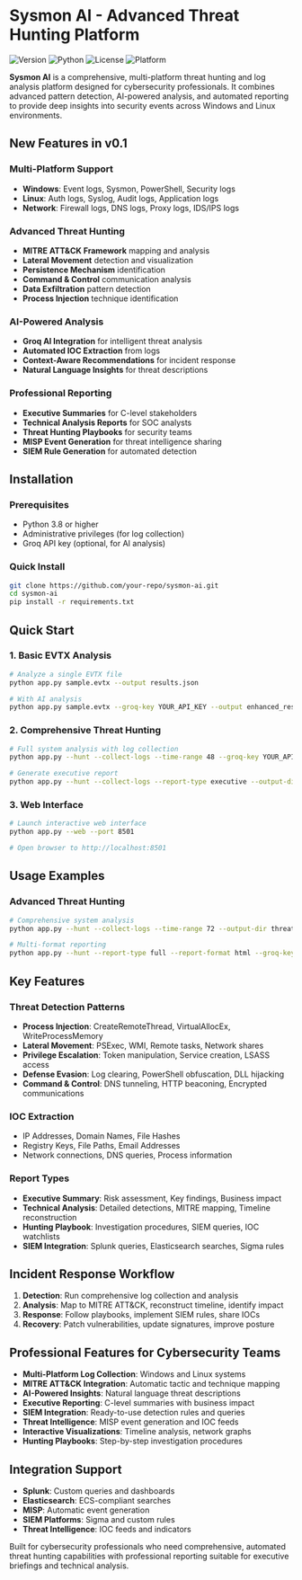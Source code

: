 # Sysmon AI - Advanced Threat Hunting Platform

![Version](https://img.shields.io/badge/version-0.1-blue)
![Python](https://img.shields.io/badge/python-3.8+-green)
![License](https://img.shields.io/badge/license-MIT-green)
![Platform](https://img.shields.io/badge/platform-Windows%20%7C%20Linux-lightgrey)

**Sysmon AI** is a comprehensive, multi-platform threat hunting and log analysis platform designed for cybersecurity professionals. It combines advanced pattern detection, AI-powered analysis, and automated reporting to provide deep insights into security events across Windows and Linux environments.

## New Features in v0.1

### Multi-Platform Support
- **Windows**: Event logs, Sysmon, PowerShell, Security logs
- **Linux**: Auth logs, Syslog, Audit logs, Application logs
- **Network**: Firewall logs, DNS logs, Proxy logs, IDS/IPS logs

### Advanced Threat Hunting
- **MITRE ATT&CK Framework** mapping and analysis
- **Lateral Movement** detection and visualization
- **Persistence Mechanism** identification
- **Command & Control** communication analysis
- **Data Exfiltration** pattern detection
- **Process Injection** technique identification

### AI-Powered Analysis
- **Groq AI Integration** for intelligent threat analysis
- **Automated IOC Extraction** from logs
- **Context-Aware Recommendations** for incident response
- **Natural Language Insights** for threat descriptions

### Professional Reporting
- **Executive Summaries** for C-level stakeholders
- **Technical Analysis Reports** for SOC analysts
- **Threat Hunting Playbooks** for security teams
- **MISP Event Generation** for threat intelligence sharing
- **SIEM Rule Generation** for automated detection

## Installation

### Prerequisites
- Python 3.8 or higher
- Administrative privileges (for log collection)
- Groq API key (optional, for AI analysis)

### Quick Install
```bash
git clone https://github.com/your-repo/sysmon-ai.git
cd sysmon-ai
pip install -r requirements.txt
```

## Quick Start

### 1. Basic EVTX Analysis
```bash
# Analyze a single EVTX file
python app.py sample.evtx --output results.json

# With AI analysis
python app.py sample.evtx --groq-key YOUR_API_KEY --output enhanced_results.json
```

### 2. Comprehensive Threat Hunting
```bash
# Full system analysis with log collection
python app.py --hunt --collect-logs --time-range 48 --groq-key YOUR_API_KEY

# Generate executive report
python app.py --hunt --collect-logs --report-type executive --output-dir ./hunt_results
```

### 3. Web Interface
```bash
# Launch interactive web interface
python app.py --web --port 8501

# Open browser to http://localhost:8501
```

## Usage Examples

### Advanced Threat Hunting
```bash
# Comprehensive system analysis
python app.py --hunt --collect-logs --time-range 72 --output-dir threat_hunt_2024

# Multi-format reporting
python app.py --hunt --report-type full --report-format html --groq-key sk-xxx
```

## Key Features

### Threat Detection Patterns
- **Process Injection**: CreateRemoteThread, VirtualAllocEx, WriteProcessMemory
- **Lateral Movement**: PSExec, WMI, Remote tasks, Network shares
- **Privilege Escalation**: Token manipulation, Service creation, LSASS access
- **Defense Evasion**: Log clearing, PowerShell obfuscation, DLL hijacking
- **Command & Control**: DNS tunneling, HTTP beaconing, Encrypted communications

### IOC Extraction
- IP Addresses, Domain Names, File Hashes
- Registry Keys, File Paths, Email Addresses
- Network connections, DNS queries, Process information

### Report Types
- **Executive Summary**: Risk assessment, Key findings, Business impact
- **Technical Analysis**: Detailed detections, MITRE mapping, Timeline reconstruction
- **Hunting Playbook**: Investigation procedures, SIEM queries, IOC watchlists
- **SIEM Integration**: Splunk queries, Elasticsearch searches, Sigma rules

## Incident Response Workflow

1. **Detection**: Run comprehensive log collection and analysis
2. **Analysis**: Map to MITRE ATT&CK, reconstruct timeline, identify impact
3. **Response**: Follow playbooks, implement SIEM rules, share IOCs
4. **Recovery**: Patch vulnerabilities, update signatures, improve posture

## Professional Features for Cybersecurity Teams

- **Multi-Platform Log Collection**: Windows and Linux systems
- **MITRE ATT&CK Integration**: Automatic tactic and technique mapping
- **AI-Powered Insights**: Natural language threat descriptions
- **Executive Reporting**: C-level summaries with business impact
- **SIEM Integration**: Ready-to-use detection rules and queries
- **Threat Intelligence**: MISP event generation and IOC feeds
- **Interactive Visualizations**: Timeline analysis, network graphs
- **Hunting Playbooks**: Step-by-step investigation procedures

## Integration Support

- **Splunk**: Custom queries and dashboards
- **Elasticsearch**: ECS-compliant searches
- **MISP**: Automatic event generation
- **SIEM Platforms**: Sigma and custom rules
- **Threat Intelligence**: IOC feeds and indicators

Built for cybersecurity professionals who need comprehensive, automated threat hunting capabilities with professional reporting suitable for executive briefings and technical analysis.
